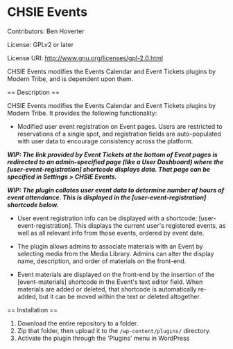 # CHSIE Events

Contributors: Ben Hoverter

License: GPLv2 or later

License URI: http://www.gnu.org/licenses/gpl-2.0.html

CHSIE Events modifies the Events Calendar and Event Tickets plugins by Modern Tribe, and is dependent upon them.


== Description ==

CHSIE Events modifies the Events Calendar and Event Tickets plugins by Modern Tribe.  It provides the following functionality:

- Modified user event registration on Event pages.  Users are restricted to reservations of a single spot, and registration fields are auto-populated with user data to encourage consistency across the platform. 

***WIP: The link provided by Event Tickets at the bottom of Event pages is redirected to an admin-specified page (like a User Dashboard) where the [user-event-registration] shortcode displays data. That page can be specified in Settings > CHSIE Events.***

***WIP: The plugin collates user event data to determine number of hours of event attendance.  This is displayed in the [user-event-registration] shortcode below.***

- User event registration info can be displayed with a shortcode: [user-event-registration].  This displays the current user's registered events, as well as all relevant info from those events, ordered by event date.

- The plugin allows admins to associate materials with an Event by selecting media from the Media Library.  Admins can alter the display name, description, and order of materials on the front-end.

- Event materials are displayed on the front-end by the insertion of the [event-materials] shortcode in the Event's text editor field.  When materials are added or deleted, that shortcode is automatically re-added, but it can be moved within the text or deleted altogether.


== Installation ==

1. Download the entire repository to a folder.
2. Zip that folder, then upload it to the `/wp-content/plugins/` directory.
2. Activate the plugin through the 'Plugins' menu in WordPress
